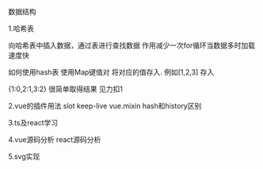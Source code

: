 数据结构



1.哈希表

向哈希表中插入数据，通过表进行查找数据 作用减少一次for循环当数据多时加载速度快

如何使用hash表 使用Map键值对 将对应的值存入. 例如[1,2,3]  存入 

{1:0,2:1,3:2} 很简单取得结果  见力扣1





2.vue的插件用法 slot keep-live  vue.mixin  hash和history区别



3.ts及react学习

4.vue源码分析 react源码分析

5.svg实现
